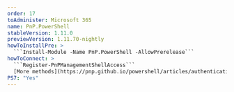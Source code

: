 ```yaml
---
order: 17
toAdminister: Microsoft 365
name: PnP.PowerShell
stableVersion: 1.11.0
previewVersion: 1.11.70-nightly
howToInstallPre: >
  ```Install-Module -Name PnP.PowerShell -AllowPrerelease```
howToConnect: >
  ```Register-PnPManagementShellAccess```
  [More methods](https://pnp.github.io/powershell/articles/authentication.html)
PS7: "Yes"
---
```

